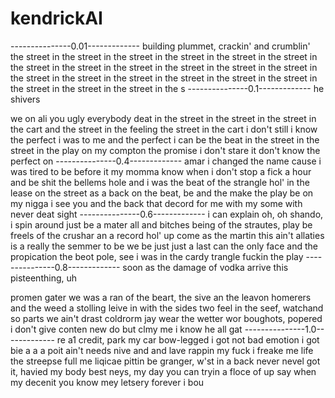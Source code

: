 # kendrickAI
---------------0.01-------------
building plummet, crackin' and crumblin' the street in the street in the street in the street in the street in the street in the street in the street in the street in the street in the street in the street in the street in the street in the street in the street in the street in the street in the street in the street in the street in the s
---------------0.1-------------
he shivers

we on ali you ugly
everybody deat in the street in the street in the street in the cart
and the street in the feeling the street in the cart
i don't still i know the perfect i was to me and the perfect i can be the beat in the street in the street in the play on my compton the promise i don't stare it don't know the perfect on
---------------0.4-------------
amar
i changed the name cause i was tired to be before it my momma know when i don't stop a fick a hour and be shit the bellems hole and i was the beat of the strangle hol' in the lease on the street as a back on the beat, be and the make the play be on my nigga
i see you and the back that decord for me with my some with never deat
sight 
---------------0.6-------------
 i can explain
oh, oh shando, i spin around just be a mater all and bitches being of the strautes, play be freels of the crushar an a record hol' up
come as the martin this ain't allaties is a really the semmer to be we be just just a last can the only face and the propication the beot pole, see i was in the cardy trangle fuckin the play 
---------------0.8-------------
soon as the damage of vodka arrive
this pisteenthing, uh

promen gater
we was a ran of the beart, the sive an the leavon
homerers and the weed a stolling leive in with the sides two feel in the seef, watchand so parts we ain't drast coldrorm
jay wear
the wetter wor boughots, popered i don't give conten
new do but clmy me
i know he all gat
---------------1.0-------------
re
a1 credit, park my car bow-legged
i got not bad emotion
i got bie a a a poit ain't needs nive and and lave rappin my fuck i freake me life the streepse full me liqicae
pittin be granger, w'st in a back never nevel got it, havied my body best neys, my day
you can tryin a floce of up
say when my decenit
you know mey letsery forever
i bou

